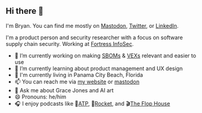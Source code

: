 ## Hi there 👋

I'm Bryan. You can find me mostly on [Mastodon](https://infosec.exchange/@bryancowan), [Twitter](https://twitter.com/bryancowan), or [LinkedIn](https://www.linkedin.com/in/bryancowan/).

I'm a product person and security researcher with a focus on software supply chain security. Working at [Fortress InfoSec](https://www.fortressinfosec.com/home).

- 💼 I’m currently working on making [SBOMs](https://ntia.gov/page/software-bill-materials) & [VEXs](https://www.cisa.gov/sites/default/files/publications/VEX_Use_Cases_Aprill2022.pdf) relevant and easier to use
- 🌱 I’m currently learning about product management and UX design
- 📍 I'm currently living in Panama City Beach, Florida
- 📫 You can reach me via [my website](https://bryancowan.com/) or [mastodon](https://infosec.exchange/@bryancowan)
- 💬 Ask me about Grace Jones and AI art
- 😄 Pronouns: he/him
- 🎧 I enjoy podcasts like 🌈[ATP](https://atp.fm/), 🚀[Rocket](https://www.relay.fm/rocket), and 🎬[The Flop House](https://maximumfun.org/podcasts/flop-house/)

